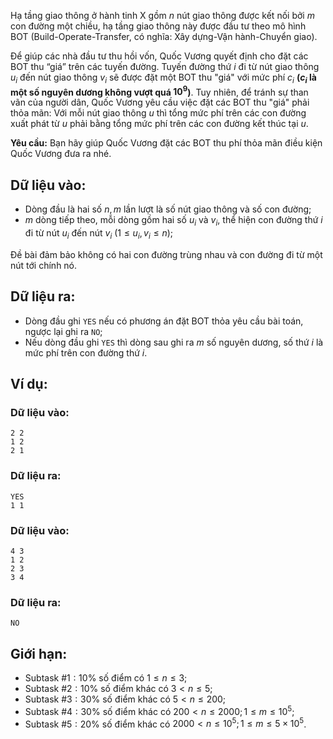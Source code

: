 Hạ tầng giao thông ở hành tinh X gồm $n$ nút giao thông được kết nối bởi $m$ con đường một chiều, hạ tầng giao thông này được đầu tư theo mô hình BOT (Build-Operate-Transfer, có nghĩa: Xây dựng-Vận hành-Chuyển giao).

Để giúp các nhà đầu tư thu hồi vốn, Quốc Vương quyết định cho đặt các BOT thu “giá” trên các tuyến đường. Tuyến đường thứ $i$ đi từ nút giao thông $u_i$ đến nút giao thông $v_i$ sẽ được đặt một BOT thu "giá" với mức phí $c_i$ **($c_i$ là một số nguyên dương không vượt quá $10^9$)**.
Tuy nhiên, để tránh sự than vãn của người dân, Quốc Vương yêu cầu việc đặt các BOT thu "giá" phải thỏa mãn: Với mỗi nút giao thông $u$ thì tổng mức phí trên các con đường xuất phát từ $u$ phải bằng tổng mức phí trên các con đường kết thúc tại $u$.

**Yêu cầu:** Bạn hãy giúp Quốc Vương đặt các BOT thu phí thỏa mãn điều kiện Quốc Vương đưa ra nhé.

## Dữ liệu vào:
- Dòng đầu là hai số $n,m$ lần lượt là số nút giao thông và số con đường;
- $m$ dòng tiếp theo, mỗi dòng gồm hai số $u_i$ và $v_i$, thể hiện con đường thứ $i$ đi từ nút $u_i$ đến nút $v_i\ (1≤u_i,v_i≤n)$;

Đề bài đảm bảo không có hai con đường trùng nhau và con đường đi từ một nút tới chính nó. 

## Dữ liệu ra:
- Dòng đầu ghi `YES` nếu có phương án đặt BOT thỏa yêu cầu bài toán, ngược lại ghi ra `NO`;
- Nếu dòng đầu ghi `YES` thì dòng sau ghi ra $m$ số nguyên dương, số thứ $i$ là mức phí trên con đường thứ $i$.

## Ví dụ:
### Dữ liệu vào:
```
2 2
1 2
2 1
```

### Dữ liệu ra:
```
YES
1 1
```

### Dữ liệu vào:
```
4 3 
1 2 
2 3 
3 4
```

### Dữ liệu ra:
```
NO
```

## Giới hạn:
- Subtask $\#1: 10\%$ số điểm có $1≤n ≤3$;
- Subtask $\#2: 10\%$ số điểm khác có $3< n≤5$;
- Subtask $\#3: 30\%$ số điểm khác có $5< n ≤200$;
- Subtask $\#4: 30\%$ số điểm khác có $200< n≤2000;1≤m≤10^5$;
- Subtask $\#5: 20\%$ số điểm khác có $2000< n≤10^5;1≤m≤ 5×10^5$.